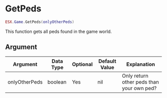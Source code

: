 # GetPeds

```lua
ESX.Game.GetPeds(onlyOtherPeds)
```

This function gets all peds found in the game world.

## Argument

| Argument      | Data Type | Optional | Default Value | Explanation                               |
|---------------|-----------|----------|---------------|-------------------------------------------|
| onlyOtherPeds | boolean   | Yes      | nil           | Only return other peds than your own ped? |
